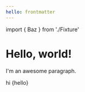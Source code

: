 ```yaml
---
hello: frontmatter
---
```


import { Baz } from './Fixture'

# Hello, world!

I'm an awesome paragraph.

<Foo bg='red'>
  <Bar>hi</Bar>
  {hello}
</Foo>
